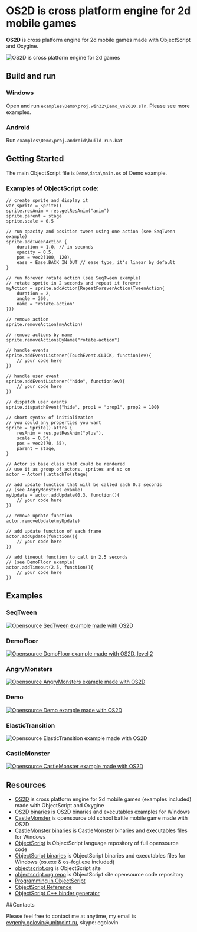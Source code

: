 # OS2D is cross platform engine for 2d mobile games

**OS2D** is cross platform engine for 2d mobile games made with ObjectScript and Oxygine.

![OS2D is cross platform engine for 2d games](https://raw.githubusercontent.com/unitpoint/os2d/master/preview.jpg)

## Build and run

### Windows

Open and run <code>examples\Demo\proj.win32\Demo_vs2010.sln</code>. Please see more examples.

### Android

Run <code>examples\Demo\proj.android\build-run.bat</code>

## Getting Started

The main ObjectScript file is <code>Demo\data\main.os</code> of Demo example. 

### Examples of ObjectScript code:

	// create sprite and display it
	var sprite = Sprite()
	sprite.resAnim = res.getResAnim("anim")
	sprite.parent = stage
	sprite.scale = 0.5
	
	// run opacity and position tween using one action (see SeqTween example)
	sprite.addTweenAction {
		duration = 1.0, // in seconds
		opacity = 0.5,
		pos = vec2(100, 120),
		ease = Ease.BACK_IN_OUT // ease type, it's linear by default
	}
	
	// run forever rotate action (see SeqTween example)
	// rotate sprite in 2 seconds and repeat it forever
	myAction = sprite.addAction(RepeatForeverAction(TweenAction{
		duration = 2, 
		angle = 360,
		name = "rotate-action"
	}))
	
	// remove action
	sprite.removeAction(myAction)
	
	// remove actions by name
	sprite.removeActionsByName("rotate-action")
		
	// handle events
	sprite.addEventListener(TouchEvent.CLICK, function(ev){  
		// your code here
	})

	// handle user event
	sprite.addEventListener("hide", function(ev){  
		// your code here
	})
	
	// dispatch user events
	sprite.dispatchEvent{"hide", prop1 = "prop1", prop2 = 100}
	
	// short syntax of initialization
	// you could any properties you want
	sprite = Sprite().attrs {
		resAnim = res.getResAnim("plus"),
		scale = 0.5f,
		pos = vec2(70, 55),
		parent = stage,
	}
	
	// Actor is base class that could be rendered
	// use it as group of actors, sprites and so on
	actor = Actor().attachTo(stage)
	
	// add update function that will be called each 0.3 seconds
	// (see AngryMonsters examle)
	myUpdate = actor.addUpdate(0.3, function(){
		// your code here
	})

	// remove update function
	actor.removeUpdate(myUpdate)

	// add update function of each frame
	actor.addUpdate(function(){
		// your code here
	})
	
	// add timeout function to call in 2.5 seconds
	// (see DemoFloor example)
	actor.addTimeout(2.5, function(){
		// your code here
	})
	
	
## Examples

### SeqTween

[![Opensource SeqTween example made with OS2D](https://raw.githubusercontent.com/unitpoint/os2d-bin-win/master/SeqTween/SeqTween-youtube.jpg)](http://www.youtube.com/watch?v=p5zzlDh7DuI)

### DemoFloor

[![Opensource DemoFloor example made with OS2D, level 2](https://raw.githubusercontent.com/unitpoint/os2d-bin-win/master/DemoFloor/DemoFloor-youtube.jpg)](http://www.youtube.com/watch?v=rJRRq-x2uBI)

### AngryMonsters

[![Opensource AngryMonsters example made with OS2D](https://raw.githubusercontent.com/unitpoint/os2d-bin-win/master/AngryMonsters/AngryMonsters-youtube.jpg)](http://www.youtube.com/watch?v=vlrua_emfPM)

### Demo

[![Opensource Demo example made with OS2D](https://raw.githubusercontent.com/unitpoint/os2d-bin-win/master/Demo/Demo-youtube.jpg)](http://www.youtube.com/watch?v=w8IdHx2uq0c)

### ElasticTransition

![Opensource ElasticTransition example made with OS2D](https://raw.githubusercontent.com/unitpoint/os2d-bin-win/master/ElasticTransition/ElasticTransition.jpg)

### CastleMonster

[![Opensource CastleMonster example made with OS2D](https://raw.githubusercontent.com/unitpoint/CastleMonster-bin-win/master/CastleMonster-youtube.jpg)](http://www.youtube.com/watch?v=a4afnUWjVR4)

## Resources

* [OS2D](https://github.com/unitpoint/os2d) is cross platform engine for 2d mobile games (examples included) made with ObjectScript and Oxygine
* [OS2D binaries](https://github.com/unitpoint/os2d) is OS2D binaries and executables examples for Windows
* [CastleMonster](https://github.com/unitpoint/CastleMonster) is opensource old school battle mobile game made with OS2D
* [CastleMonster binaries](https://github.com/unitpoint/CastleMonster-bin-win) is CastleMonster binaries and executables files for Windows
* [ObjectScript](https://github.com/unitpoint/objectscript) is ObjectScript language repository of full opensource code
* [ObjectScript binaries](https://github.com/unitpoint/objectscript-bin-win) is ObjectScript binaries and executables files for Windows (os.exe & os-fcgi.exe included)
* [objectscript.org](http://objectscript.org) is ObjectScript site
* [objectscript.org repo](https://github.com/unitpoint/objectscript.org) is ObjectScript site opensource code repository
* [Programming in ObjectScript](https://github.com/unitpoint/objectscript/wiki/Programming-in-ObjectScript)
* [ObjectScript Reference](https://github.com/unitpoint/objectscript/wiki/ObjectScript-Reference)
* [ObjectScript C++ binder generator](https://github.com/unitpoint/objectscript/blob/master/src/os-binder-generator.os)


##Contacts

Please feel free to contact me at anytime, my email is evgeniy.golovin@unitpoint.ru, skype: egolovin